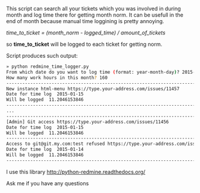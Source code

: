 This script can search all your tickets which you was involved in during month and log time there for getting month norm.
It can be usefull in the end of month because manual time loggining is pretty annoying. 

*time_to_ticket = (month_norm - logged_time) / amount_of_tickets*

so **time_to_ticket** will be logged to each ticket for getting norm.

Script produces such output:

```bash
» python redmine_time_logger.py
From which date do you want to log time (format: year-month-day)? 2015-01-01
How many work hours in this month? 160
--------------------------------------------------------------------------------
New instance html-menu https://type.your-address.com/issues/11457
Date for time log  2015-01-15
Will be logged  11.2046153846
--------------------------------------------------------------------------------
...
--------------------------------------------------------------------------------
[Admin] Git access https://type.your-address.com/issues/11456
Date for time log  2015-01-15
Will be logged  11.2046153846
--------------------------------------------------------------------------------
Access to git@git.my.com:test refused https://type.your-address.com/issues/11446
Date for time log  2015-01-14
Will be logged  11.2046153846
--------------------------------------------------------------------------------
```

I use this library http://python-redmine.readthedocs.org/

Ask me if you have any questions